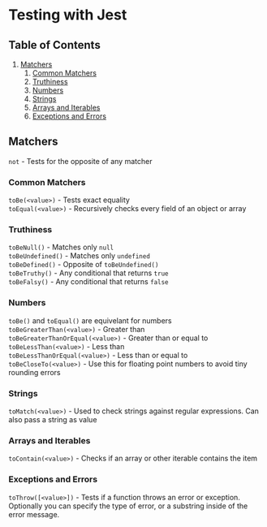 # Testing with Jest

## Table of Contents

1. [Matchers](#matchers)
   1. [Common Matchers](#common-matchers)
   1. [Truthiness](#truthiness)
   1. [Numbers](#numbers)
   1. [Strings](#strings)
   1. [Arrays and Iterables](#arrays-and-iterables)
   1. [Exceptions and Errors](#exceptions-and-errors)

## Matchers

`not` - Tests for the opposite of any matcher

### Common Matchers

`toBe(<value>)` - Tests exact equality\
`toEqual(<value>)` - Recursively checks every field of an object or array

### Truthiness

`toBeNull()` - Matches only `null`\
`toBeUndefined()` - Matches only `undefined`\
`toBeDefined()` - Opposite of `toBeUndefined()`\
`toBeTruthy()` - Any conditional that returns `true`\
`toBeFalsy()` - Any conditional that returns `false`

### Numbers

`toBe()` and `toEqual()` are equivelant for numbers\
`toBeGreaterThan(<value>)` - Greater than\
`toBeGreaterThanOrEqual(<value>)` - Greater than or equal to\
`toBeLessThan(<value>)` - Less than\
`toBeLessThanOrEqual(<value>)` - Less than or equal to\
`toBeCloseTo(<value>)` - Use this for floating point numbers to avoid tiny rounding errors

### Strings

`toMatch(<value>)` - Used to check strings against regular expressions. Can also pass a string as value

### Arrays and Iterables

`toContain(<value>)` - Checks if an array or other iterable contains the item

### Exceptions and Errors

`toThrow([<value>])` - Tests if a function throws an error or exception. Optionally you can specify the type of error, or a substring inside of the error message.
